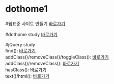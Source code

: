 # dothome1

#웹표준 사이트 만들기
<a href="https://minjooo97.github.io/dothome1/webstandard/index.html">바로가기</a>

#dothome study
<a href="https://minjooo97.github.io/dothome1/index.html">바로가기</a>

#jQuery study <br>
find(): <a href="https://minjooo97.github.io/dothome1/jquery/jquery04_find2.html">바로가기</a> <br>
addClass()/removeClass()/toggleClass(): <a href="https://minjooo97.github.io/dothome1/jquery/jquery05_addClass1.html">바로가기</a> <br>
addClass()/removeClass(): <a href="https://minjooo97.github.io/dothome1/jquery/jquery06_addClass2.html">바로가기</a> <br>
hasClass(): <a href="https://minjooo97.github.io/dothome1/jquery/jquery07_hasClass.html">바로가기</a> <br>
text()/html(): <a href="https://minjooo97.github.io/dothome1/jquery/jquery08_text.html">바로가기</a> <br>
